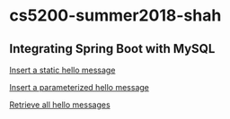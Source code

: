 # cs5200-summer2018-shah
  
  
## Integrating Spring Boot with MySQL  

[Insert a static hello message](http://cs5200-summer2018-shah.us-east-1.elasticbeanstalk.com/api/hello/insert)

[Insert a parameterized hello message](http://cs5200-summer2018-shah.us-east-1.elasticbeanstalk.com/api/hello/insert/AWS%20is%20cool)

[Retrieve all hello messages](http://cs5200-summer2018-shah.us-east-1.elasticbeanstalk.com/api/hello/select/all)